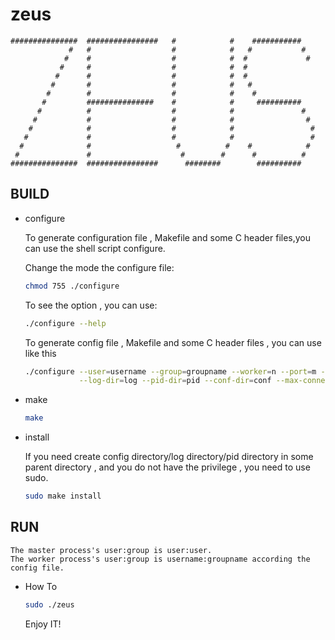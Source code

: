 
zeus
======


	###############	 ################	#            #	  ###########
	             #   #                  #			 #	 #  		 #
				#    #				    #			 #	#             #
			   #     #				    #		     #	#
			  #		 #				    #		     #	#	
			 #		 #				    #			 #	 #
            #		 #				    #			 #	  #
           #		 ###############    #            #	   ##########   
		  #			 #				    #		     #				 #
		 #			 #				    #			 #				  #
		#			 #				 	#			 #				   #
	   #			 # 			     	#			 #				   #
	  #				 #			     	 #			# 	 #			  #
	 #				 #		              #		   #  	  # 		 #
	###############  ################      ########        ##########


## BUILD

* configure

	To generate configuration file , Makefile and some C header files,you can use the shell script configure.

	Change the mode the configure file:

	```Bash
	chmod 755 ./configure
	```
	
	To see the option , you can use:
	
	```Bash
	./configure --help
	```

	To generate config file , Makefile and some C header files , you can use like this

	```Bash
	./configure --user=username --group=groupname --worker=n --port=m --resolution=t  \
				--log-dir=log --pid-dir=pid --conf-dir=conf --max-connection=mc
	```

* make

	```Bash
	make
	```

* install


	If you need create config directory/log directory/pid directory in some parent directory , 
	and you do not have the privilege , you need to use sudo.


	```Bash
	sudo make install
	```



## RUN

	The master process's user:group is user:user.
	The worker process's user:group is username:groupname according the config file.
	
* How To


	```Bash
	sudo ./zeus
	```

	Enjoy IT!
